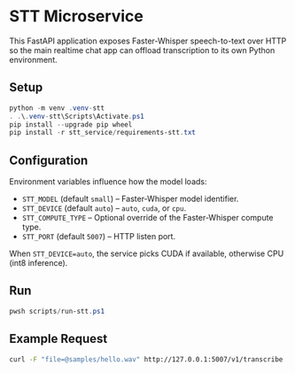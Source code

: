 # STT Microservice

This FastAPI application exposes Faster-Whisper speech-to-text over HTTP so the main realtime chat app can offload transcription to its own Python environment.

## Setup

```powershell
python -m venv .venv-stt
. .\.venv-stt\Scripts\Activate.ps1
pip install --upgrade pip wheel
pip install -r stt_service/requirements-stt.txt
```

## Configuration

Environment variables influence how the model loads:

- `STT_MODEL` (default `small`) – Faster-Whisper model identifier.
- `STT_DEVICE` (default `auto`) – `auto`, `cuda`, or `cpu`.
- `STT_COMPUTE_TYPE` – Optional override of the Faster-Whisper compute type.
- `STT_PORT` (default `5007`) – HTTP listen port.

When `STT_DEVICE=auto`, the service picks CUDA if available, otherwise CPU (int8 inference).

## Run

```powershell
pwsh scripts/run-stt.ps1
```

## Example Request

```bash
curl -F "file=@samples/hello.wav" http://127.0.0.1:5007/v1/transcribe
```
